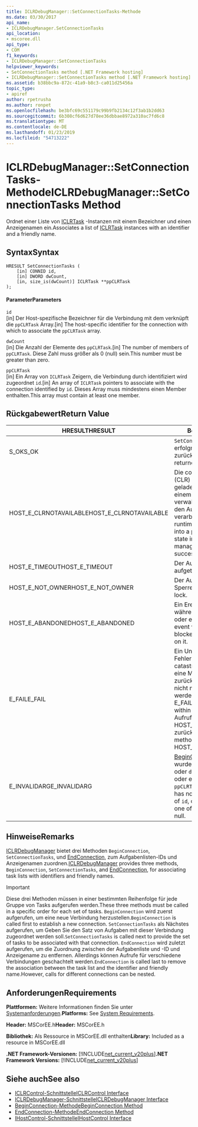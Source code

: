 ```yaml
---
title: ICLRDebugManager::SetConnectionTasks-Methode
ms.date: 03/30/2017
api_name:
- ICLRDebugManager.SetConnectionTasks
api_location:
- mscoree.dll
api_type:
- COM
f1_keywords:
- ICLRDebugManager::SetConnectionTasks
helpviewer_keywords:
- SetConnectionTasks method [.NET Framework hosting]
- ICLRDebugManager::SetConnectionTasks method [.NET Framework hosting]
ms.assetid: b38bbc9a-872c-41a9-b8c3-ca011d25456a
topic_type:
- apiref
author: rpetrusha
ms.author: ronpet
ms.openlocfilehash: be3bfc69c551179c99b9fb2134c12f3ab1b2dd63
ms.sourcegitcommit: 6b308cf6d627d78ee36dbbae8972a310ac7fd6c8
ms.translationtype: MT
ms.contentlocale: de-DE
ms.lasthandoff: 01/23/2019
ms.locfileid: "54713222"
---
```

# <a name="iclrdebugmanagersetconnectiontasks-method"></a><span data-ttu-id="a566c-102">ICLRDebugManager::SetConnectionTasks-Methode</span><span class="sxs-lookup"><span data-stu-id="a566c-102">ICLRDebugManager::SetConnectionTasks Method</span></span>
<span data-ttu-id="a566c-103">Ordnet einer Liste von [ICLRTask](../../../../docs/framework/unmanaged-api/hosting/iclrtask-interface.md) -Instanzen mit einem Bezeichner und einen Anzeigenamen ein.</span><span class="sxs-lookup"><span data-stu-id="a566c-103">Associates a list of [ICLRTask](../../../../docs/framework/unmanaged-api/hosting/iclrtask-interface.md) instances with an identifier and a friendly name.</span></span>  
  
## <a name="syntax"></a><span data-ttu-id="a566c-104">Syntax</span><span class="sxs-lookup"><span data-stu-id="a566c-104">Syntax</span></span>  
  
```  
HRESULT SetConnectionTasks (  
    [in] CONNID id,  
    [in] DWORD dwCount,  
    [in, size_is(dwCount)] ICLRTask **ppCLRTask  
);  
```  
  
#### <a name="parameters"></a><span data-ttu-id="a566c-105">Parameter</span><span class="sxs-lookup"><span data-stu-id="a566c-105">Parameters</span></span>  
 `id`  
 <span data-ttu-id="a566c-106">[in] Der Host-spezifische Bezeichner für die Verbindung mit dem verknüpft die `ppCLRTask` Array.</span><span class="sxs-lookup"><span data-stu-id="a566c-106">[in] The host-specific identifier for the connection with which to associate the `ppCLRTask` array.</span></span>  
  
 `dwCount`  
 <span data-ttu-id="a566c-107">[in] Die Anzahl der Elemente des `ppCLRTask`.</span><span class="sxs-lookup"><span data-stu-id="a566c-107">[in] The number of members of `ppCLRTask`.</span></span> <span data-ttu-id="a566c-108">Diese Zahl muss größer als 0 (null) sein.</span><span class="sxs-lookup"><span data-stu-id="a566c-108">This number must be greater than zero.</span></span>  
  
 `ppCLRTask`  
 <span data-ttu-id="a566c-109">[in] Ein Array von `ICLRTask` Zeigern, die Verbindung durch identifiziert wird zugeordnet `id`.</span><span class="sxs-lookup"><span data-stu-id="a566c-109">[in] An array of `ICLRTask` pointers to associate with the connection identified by `id`.</span></span> <span data-ttu-id="a566c-110">Dieses Array muss mindestens einen Member enthalten.</span><span class="sxs-lookup"><span data-stu-id="a566c-110">This array must contain at least one member.</span></span>  
  
## <a name="return-value"></a><span data-ttu-id="a566c-111">Rückgabewert</span><span class="sxs-lookup"><span data-stu-id="a566c-111">Return Value</span></span>  
  
|<span data-ttu-id="a566c-112">HRESULT</span><span class="sxs-lookup"><span data-stu-id="a566c-112">HRESULT</span></span>|<span data-ttu-id="a566c-113">Beschreibung</span><span class="sxs-lookup"><span data-stu-id="a566c-113">Description</span></span>|  
|-------------|-----------------|  
|<span data-ttu-id="a566c-114">S_OK</span><span class="sxs-lookup"><span data-stu-id="a566c-114">S_OK</span></span>|<span data-ttu-id="a566c-115">`SetConnectionTasks` wurde erfolgreich zurückgegeben.</span><span class="sxs-lookup"><span data-stu-id="a566c-115">`SetConnectionTasks` returned successfully.</span></span>|  
|<span data-ttu-id="a566c-116">HOST_E_CLRNOTAVAILABLE</span><span class="sxs-lookup"><span data-stu-id="a566c-116">HOST_E_CLRNOTAVAILABLE</span></span>|<span data-ttu-id="a566c-117">Die common Language Runtime (CLR) wurde nicht in einen Prozess geladen wurde, oder die CLR ist in einem Zustand, in dem nicht verwalteten Code ausführen oder den Aufruf erfolgreich zu verarbeiten.</span><span class="sxs-lookup"><span data-stu-id="a566c-117">The common language runtime (CLR) has not been loaded into a process, or the CLR is in a state in which it cannot run managed code or process the call successfully.</span></span>|  
|<span data-ttu-id="a566c-118">HOST_E_TIMEOUT</span><span class="sxs-lookup"><span data-stu-id="a566c-118">HOST_E_TIMEOUT</span></span>|<span data-ttu-id="a566c-119">Der Aufruf ist ein Timeout aufgetreten.</span><span class="sxs-lookup"><span data-stu-id="a566c-119">The call timed out.</span></span>|  
|<span data-ttu-id="a566c-120">HOST_E_NOT_OWNER</span><span class="sxs-lookup"><span data-stu-id="a566c-120">HOST_E_NOT_OWNER</span></span>|<span data-ttu-id="a566c-121">Der Aufrufer ist nicht Besitzer der Sperre.</span><span class="sxs-lookup"><span data-stu-id="a566c-121">The caller does not own the lock.</span></span>|  
|<span data-ttu-id="a566c-122">HOST_E_ABANDONED</span><span class="sxs-lookup"><span data-stu-id="a566c-122">HOST_E_ABANDONED</span></span>|<span data-ttu-id="a566c-123">Ein Ereignis wurde abgebrochen, während sich der blockierte Thread oder eine Fiber darauf gewartet.</span><span class="sxs-lookup"><span data-stu-id="a566c-123">An event was canceled while a blocked thread or fiber was waiting on it.</span></span>|  
|<span data-ttu-id="a566c-124">E_FAIL</span><span class="sxs-lookup"><span data-stu-id="a566c-124">E_FAIL</span></span>|<span data-ttu-id="a566c-125">Ein Unbekannter Schwerwiegender Fehler ist aufgetreten.</span><span class="sxs-lookup"><span data-stu-id="a566c-125">An unknown catastrophic failure occurred.</span></span> <span data-ttu-id="a566c-126">Wenn eine Methode E_FAIL zurückgegeben hat, ist die CLR nicht mehr im Prozess verwendet werden.</span><span class="sxs-lookup"><span data-stu-id="a566c-126">After a method returns E_FAIL, the CLR is no longer usable within the process.</span></span> <span data-ttu-id="a566c-127">Nachfolgende Aufrufe zum Hosten der Methoden HOST_E_CLRNOTAVAILABLE zurück.</span><span class="sxs-lookup"><span data-stu-id="a566c-127">Subsequent calls to hosting methods return HOST_E_CLRNOTAVAILABLE.</span></span>|  
|<span data-ttu-id="a566c-128">E_INVALIDARG</span><span class="sxs-lookup"><span data-stu-id="a566c-128">E_INVALIDARG</span></span>|<span data-ttu-id="a566c-129">[BeginConnection](../../../../docs/framework/unmanaged-api/hosting/iclrdebugmanager-beginconnection-method.md) nicht aufgerufen wurde mithilfe dieses Werts von `id`, oder `dwCount` oder `id` ist 0 (null) oder eines der Elemente des `ppCLRTask` ist null.</span><span class="sxs-lookup"><span data-stu-id="a566c-129">[BeginConnection](../../../../docs/framework/unmanaged-api/hosting/iclrdebugmanager-beginconnection-method.md) has not been called using this value of `id`, or `dwCount` or `id` is zero, or one of the elements of `ppCLRTask` is null.</span></span>|  
  
## <a name="remarks"></a><span data-ttu-id="a566c-130">Hinweise</span><span class="sxs-lookup"><span data-stu-id="a566c-130">Remarks</span></span>  
 <span data-ttu-id="a566c-131">[ICLRDebugManager](../../../../docs/framework/unmanaged-api/hosting/iclrdebugmanager-interface.md) bietet drei Methoden `BeginConnection`, `SetConnectionTasks`, und [EndConnection](../../../../docs/framework/unmanaged-api/hosting/iclrdebugmanager-endconnection-method.md), zum Aufgabenlisten-IDs und Anzeigenamen zuordnen.</span><span class="sxs-lookup"><span data-stu-id="a566c-131">[ICLRDebugManager](../../../../docs/framework/unmanaged-api/hosting/iclrdebugmanager-interface.md) provides three methods, `BeginConnection`, `SetConnectionTasks`, and [EndConnection](../../../../docs/framework/unmanaged-api/hosting/iclrdebugmanager-endconnection-method.md), for associating task lists with identifiers and friendly names.</span></span>  
  
> [!IMPORTANT]
>  <span data-ttu-id="a566c-132">Diese drei Methoden müssen in einer bestimmten Reihenfolge für jede Gruppe von Tasks aufgerufen werden.</span><span class="sxs-lookup"><span data-stu-id="a566c-132">These three methods must be called in a specific order for each set of tasks.</span></span> <span data-ttu-id="a566c-133">`BeginConnection` wird zuerst aufgerufen, um eine neue Verbindung herzustellen.</span><span class="sxs-lookup"><span data-stu-id="a566c-133">`BeginConnection` is called first to establish a new connection.</span></span> <span data-ttu-id="a566c-134">`SetConnectionTasks` als Nächstes aufgerufen, um Geben Sie den Satz von Aufgaben mit dieser Verbindung zugeordnet werden soll.</span><span class="sxs-lookup"><span data-stu-id="a566c-134">`SetConnectionTasks` is called next to provide the set of tasks to be associated with that connection.</span></span> <span data-ttu-id="a566c-135">`EndConnection` wird zuletzt aufgerufen, um die Zuordnung zwischen der Aufgabenliste und -ID und Anzeigename zu entfernen. Allerdings können Aufrufe für verschiedene Verbindungen geschachtelt werden.</span><span class="sxs-lookup"><span data-stu-id="a566c-135">`EndConnection` is called last to remove the association between the task list and the identifier and friendly name.However, calls for different connections can be nested.</span></span>  
  
## <a name="requirements"></a><span data-ttu-id="a566c-136">Anforderungen</span><span class="sxs-lookup"><span data-stu-id="a566c-136">Requirements</span></span>  
 <span data-ttu-id="a566c-137">**Plattformen:** Weitere Informationen finden Sie unter [Systemanforderungen](../../../../docs/framework/get-started/system-requirements.md).</span><span class="sxs-lookup"><span data-stu-id="a566c-137">**Platforms:** See [System Requirements](../../../../docs/framework/get-started/system-requirements.md).</span></span>  
  
 <span data-ttu-id="a566c-138">**Header:** MSCorEE.h</span><span class="sxs-lookup"><span data-stu-id="a566c-138">**Header:** MSCorEE.h</span></span>  
  
 <span data-ttu-id="a566c-139">**Bibliothek:** Als Ressource in MSCorEE.dll enthalten</span><span class="sxs-lookup"><span data-stu-id="a566c-139">**Library:** Included as a resource in MSCorEE.dll</span></span>  
  
 <span data-ttu-id="a566c-140">**.NET Framework-Versionen:** [!INCLUDE[net_current_v20plus](../../../../includes/net-current-v20plus-md.md)]</span><span class="sxs-lookup"><span data-stu-id="a566c-140">**.NET Framework Versions:** [!INCLUDE[net_current_v20plus](../../../../includes/net-current-v20plus-md.md)]</span></span>  
  
## <a name="see-also"></a><span data-ttu-id="a566c-141">Siehe auch</span><span class="sxs-lookup"><span data-stu-id="a566c-141">See also</span></span>
- [<span data-ttu-id="a566c-142">ICLRControl-Schnittstelle</span><span class="sxs-lookup"><span data-stu-id="a566c-142">ICLRControl Interface</span></span>](../../../../docs/framework/unmanaged-api/hosting/iclrcontrol-interface.md)
- [<span data-ttu-id="a566c-143">ICLRDebugManager-Schnittstelle</span><span class="sxs-lookup"><span data-stu-id="a566c-143">ICLRDebugManager Interface</span></span>](../../../../docs/framework/unmanaged-api/hosting/iclrdebugmanager-interface.md)
- [<span data-ttu-id="a566c-144">BeginConnection-Methode</span><span class="sxs-lookup"><span data-stu-id="a566c-144">BeginConnection Method</span></span>](../../../../docs/framework/unmanaged-api/hosting/iclrdebugmanager-beginconnection-method.md)
- [<span data-ttu-id="a566c-145">EndConnection-Methode</span><span class="sxs-lookup"><span data-stu-id="a566c-145">EndConnection Method</span></span>](../../../../docs/framework/unmanaged-api/hosting/iclrdebugmanager-endconnection-method.md)
- [<span data-ttu-id="a566c-146">IHostControl-Schnittstelle</span><span class="sxs-lookup"><span data-stu-id="a566c-146">IHostControl Interface</span></span>](../../../../docs/framework/unmanaged-api/hosting/ihostcontrol-interface.md)
